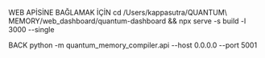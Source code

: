 WEB APİSİNE BAĞLAMAK İÇİN
cd /Users/kappasutra/QUANTUM\ MEMORY/web_dashboard/quantum-dashboard && npx serve -s build -l 3000 --single

BACK
python -m quantum_memory_compiler.api --host 0.0.0.0 --port 5001